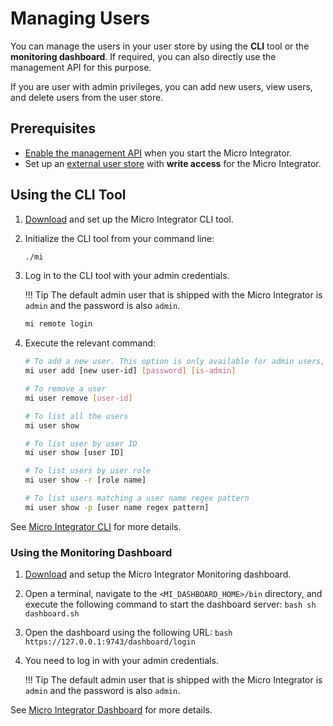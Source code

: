# Managing Users

You can manage the users in your user store by using the **CLI** tool or the **monitoring dashboard**. If required, you can also directly use the management API for this purpose.

If you are user with admin privileges, you can add new users, view users, and delete users from the user store.

## Prerequisites

- [Enable the management API](../../../administer-and-observe/working-with-management-api/#enabling-the-management-api) when you start the Micro Integrator.
- Set up an [external user store](../setting_up_a_userstore) with **write access** for the Micro Integrator.

## Using the CLI Tool

1.	[Download](https://wso2.com/integration/micro-integrator/tooling/) and set up the Micro Integrator CLI tool.

2.  Initialize the CLI tool from your command line:

    ```bash
    ./mi
    ```

3.	Log in to the CLI tool with your admin credentials.

    !!! Tip
        The default admin user that is shipped with the Micro Integrator is `admin` and the password is also `admin`.

	```bash
	mi remote login
	```

4.  Execute the relevant command:

	```bash
	# To add a new user. This option is only available for admin users, therefore, set the `is-admin` flag to `true`
	mi user add [new user-id] [password] [is-admin]

	# To remove a user
	mi user remove [user-id]

	# To list all the users
	mi user show

	# To list user by user ID
	mi user show [user ID]

	# To list users by user role
	mi user show -r [role name]

	# To list users matching a user name regex pattern
	mi user show -p [user name regex pattern]
	```

See [Micro Integrator CLI](../../../administer-and-observe/using-the-command-line-interface) for more details.

### Using the Monitoring Dashboard

1.	[Download](https://wso2.com/integration/micro-integrator/tooling/) and setup the Micro Integrator Monitoring dashboard.
2.	Open a terminal, navigate to the `<MI_DASHBOARD_HOME>/bin` directory, and execute the following command to start the dashboard server:
		```bash
		sh dashboard.sh
		```
3.	Open the dashboard using the following URL:
		```bash
		https://127.0.0.1:9743/dashboard/login
		```
4.  You need to log in with your admin credentials.

    !!! Tip
        The default admin user that is shipped with the Micro Integrator is `admin` and the password is also `admin`.

See [Micro Integrator Dashboard](../../../administer-and-observe/working-with-monitoring-dashboard) for more details.
